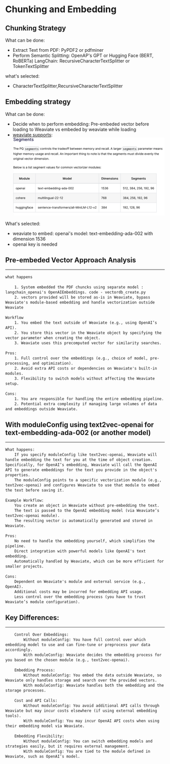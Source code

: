 
# Chunking and Embedding


## Chunking Strategy

What can be done:

- Extract Text from PDF: PyPDF2 or pdfminer
- Perform Semantic Splitting: OpenAP's GPT or Hugging Face (BERT, RoBERTa)
  LangChain: RecursiveCharacterTextSplitter or TokenTextSplitter

what's selected: 
- CharacterTextSplitter,RecursiveCharacterTextSplitter


## Embedding strategy

What can be done:
- Decide when to perform embedding: Pre-embeded vector before loading to Weaviate vs embeded by weaviate while loading
- [weaviate supports](https://weaviate.io/developers/weaviate/concepts/vector-quantization):
![alt text](image.png)

        
What's selected: 
- weaviate to embed: openai's model: text-embedding-ada-002 with dimension 1536
- openai key is needed


## Pre-embeded Vector Approach Analysis
------------
```
what happens  

    1. System embedded the PDF chuncks using separate model : langchain_openai's OpenAIEmbeddings. code - vectordb_create.py  
    2. vectors provided will be stored as-is in Weaviate, bypass Weaviate's module-based embedding and handle vectorization outside Weaviate  

Workflow  
    1. You embed the text outside of Weaviate (e.g., using OpenAI’s API).  
    2. You store this vector in the Weaviate object by specifying the vector parameter when creating the object. 
    3. Weaviate uses this precomputed vector for similarity searches. 

Pros: 
    1. Full control over the embeddings (e.g., choice of model, pre-processing, and optimization). 
    2. Avoid extra API costs or dependencies on Weaviate's built-in modules. 
    3. Flexibility to switch models without affecting the Weaviate setup. 

Cons: 
    1. You are responsible for handling the entire embedding pipeline. 
    2. Potential extra complexity if managing large volumes of data and embeddings outside Weaviate. 
```

## With moduleConfig using text2vec-openai for text-embedding-ada-002 (or another model)
------------
```
What happens:
    If you specify moduleConfig like text2vec-openai, Weaviate will handle embedding the text for you at the time of object creation. Specifically, for OpenAI’s embedding, Weaviate will call the OpenAI API to generate embeddings for the text you provide in the object's properties.
    The moduleConfig points to a specific vectorization module (e.g., text2vec-openai) and configures Weaviate to use that module to embed the text before saving it.

Example Workflow:
    You create an object in Weaviate without pre-embedding the text.
    The text is passed to the OpenAI embedding model (via Weaviate’s text2vec-openai module).
    The resulting vector is automatically generated and stored in Weaviate.

Pros:
    No need to handle the embedding yourself, which simplifies the pipeline.
    Direct integration with powerful models like OpenAI's text embedding.
    Automatically handled by Weaviate, which can be more efficient for smaller projects.

Cons:
    Dependent on Weaviate's module and external service (e.g., OpenAI).
    Additional costs may be incurred for embedding API usage.
    Less control over the embedding process (you have to trust Weaviate’s module configuration).
```
## Key Differences:
------------
```
    Control Over Embeddings:
        Without moduleConfig: You have full control over which embedding model to use and can fine-tune or preprocess your data accordingly.
        With moduleConfig: Weaviate decides the embedding process for you based on the chosen module (e.g., text2vec-openai).
   
    Embedding Process:
        Without moduleConfig: You embed the data outside Weaviate, so Weaviate only handles storage and search over the provided vectors.
        With moduleConfig: Weaviate handles both the embedding and the storage processes.
   
    Cost and API Calls:
        Without moduleConfig: You avoid additional API calls through Weaviate but may incur costs elsewhere (if using external embedding tools).
        With moduleConfig: You may incur OpenAI API costs when using their embedding model via Weaviate.
   
    Embedding Flexibility:
        Without moduleConfig: You can switch embedding models and strategies easily, but it requires external management.
        With moduleConfig: You are tied to the module defined in Weaviate, such as OpenAI’s model.
```